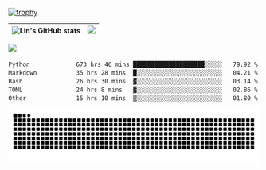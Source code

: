 [![trophy](https://github-profile-trophy.vercel.app/?username=ocss884&column=7)](https://github.com/ocss884)

| ![Lin's GitHub stats](https://github-readme-stats.vercel.app/api?username=ocss884&show_icons=true&hide_border=True&count_private=true) | ![](https://github-readme-streak-stats.herokuapp.com?user=ocss884&hide_border=true&date_format=M%20j%5B%2C%20Y%5D&ring=7EDDCF&fire=7EDDCF") |
| ------------------------------------------------------------ | ------------------------------------------------------------ |

![](https://komarev.com/ghpvc/?username=ocss884&color=brightgreen)

<!--START_SECTION:waka-->

```txt
Python             673 hrs 46 mins ████████████████████░░░░░   79.92 %
Markdown           35 hrs 28 mins  █░░░░░░░░░░░░░░░░░░░░░░░░   04.21 %
Bash               26 hrs 30 mins  ▓░░░░░░░░░░░░░░░░░░░░░░░░   03.14 %
TOML               24 hrs 8 mins   ▓░░░░░░░░░░░░░░░░░░░░░░░░   02.86 %
Other              15 hrs 10 mins  ▒░░░░░░░░░░░░░░░░░░░░░░░░   01.80 %
```

<!--END_SECTION:waka-->

<p align="center">
   <img src="https://github.com/ocss884/ocss884/blob/output/github-snake.svg" alt="snake">
</p>
